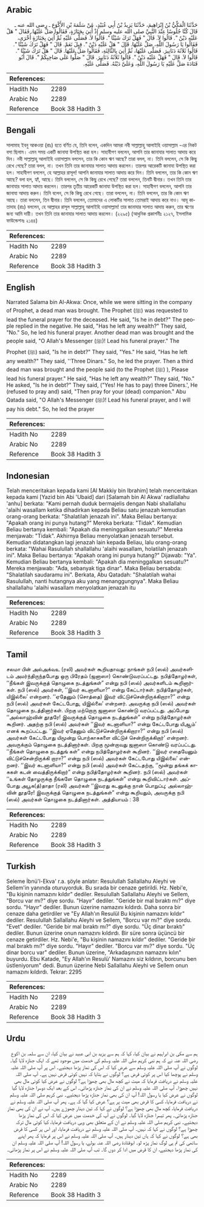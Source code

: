## Arabic


<div dir="rtl" lang="ar" style={{fontSize:'larger',backgroundColor:'#f8f9fa',padding:20}}>
حَدَّثَنَا الْمَكِّيُّ بْنُ إِبْرَاهِيمَ، حَدَّثَنَا يَزِيدُ بْنُ أَبِي عُبَيْدٍ، عَنْ سَلَمَةَ بْنِ الأَكْوَعِ ـ رضى الله عنه ـ قَالَ كُنَّا جُلُوسًا عِنْدَ النَّبِيِّ صلى الله عليه وسلم إِذْ أُتِيَ بِجَنَازَةٍ، فَقَالُوا صَلِّ عَلَيْهَا‏.‏ فَقَالَ ‏"‏ هَلْ عَلَيْهِ دَيْنٌ ‏"‏‏.‏ قَالُوا لاَ‏.‏ قَالَ ‏"‏ فَهَلْ تَرَكَ شَيْئًا ‏"‏‏.‏ قَالُوا لاَ‏.‏ فَصَلَّى عَلَيْهِ ثُمَّ أُتِيَ بِجَنَازَةٍ أُخْرَى، فَقَالُوا يَا رَسُولَ اللَّهِ، صَلِّ عَلَيْهَا‏.‏ قَالَ ‏"‏ هَلْ عَلَيْهِ دَيْنٌ ‏"‏‏.‏ قِيلَ نَعَمْ‏.‏ قَالَ ‏"‏ فَهَلْ تَرَكَ شَيْئًا ‏"‏‏.‏ قَالُوا ثَلاَثَةَ دَنَانِيرَ‏.‏ فَصَلَّى عَلَيْهَا، ثُمَّ أُتِيَ بِالثَّالِثَةِ، فَقَالُوا صَلِّ عَلَيْهَا‏.‏ قَالَ ‏"‏ هَلْ تَرَكَ شَيْئًا ‏"‏‏.‏ قَالُوا لاَ‏.‏ قَالَ ‏"‏ فَهَلْ عَلَيْهِ دَيْنٌ ‏"‏‏.‏ قَالُوا ثَلاَثَةُ دَنَانِيرَ‏.‏ قَالَ ‏"‏ صَلُّوا عَلَى صَاحِبِكُمْ ‏"‏‏.‏ قَالَ أَبُو قَتَادَةَ صَلِّ عَلَيْهِ يَا رَسُولَ اللَّهِ، وَعَلَىَّ دَيْنُهُ‏.‏ فَصَلَّى عَلَيْهِ‏.‏
</div>
<div style={{backgroundColor:'#f8f9fa',padding:20, marginBottom: 10}}><table> <thead> <tr> <th>References:</th> <th></th> </tr> </thead> <tbody><tr><td>Hadith No</td><td>2289</td></tr><tr><td>Arabic No</td><td>2289</td></tr><tr><td>Reference</td><td>Book 38 Hadith 3</td></tr></tbody></table></div>

## Bengali


<div dir="ltr" lang="bn" style={{fontSize:'larger',backgroundColor:'#f8f9fa',padding:20}}>
সালামাহ ইবনু আকওয়া (রাঃ) হতে বর্ণিত যে, তিনি বলেন, একদিন আমরা নবী সাল্লাল্লাহু আলাইহি ওয়াসাল্লাম -এর নিকট বসা ছিলাম। এমন সময় একটি জানাযা উপস্থিত করা হল। সাহাবীগণ বললেন, আপনি তার জানাযার সালাত আদায় করে দিন। নবী সাল্লাল্লাহু আলাইহি ওয়াসাল্লাম বললেন, তার কি কোন ঋণ আছে? তারা বলল, না। তিনি বললেন, সে কি কিছু রেখে গেছে? তারা বলল, না। তখন তিনি তার জানাযার সালাত আদায় করলেন। তারপর আরেকটি জানাযা উপস্থিত করা হল। সাহাবীগণ বললেন, হে আল্লাহর রাসূল! আপনি জানাযার সালাত আদায় করে দিন। তিনি বললেন, তার কি কোন ঋণ আছে? বলা হল, হ্যাঁ, আছে। তিনি বললেন, সে কি কিছু রেখে গেছে? তারা বললেন, তিনটি দ্বীনার। তখন তিনি তার জানাযার সালাত আদায় করলেন। তারপর তৃতীয় আরেকটি জানাযা উপস্থিত করা হল। সাহাবীগণ বললেন, আপনি তার জানাযা আদায় করুন। তিনি বলেন, সে কি কিছু রেখে গেছে। তারা বললেন, না। তিনি বললেন, তার কি কোন ঋণ আছে। তারা বললেন, তিন দ্বীনার। তিনি বললেন, তোমাদের এ লোকটির সালাত তোমরাই আদায় করে নাও। আবূ কাতাদাহ (রাঃ) বললেন, হে আল্লাহর রাসূল সাল্লাল্লাহু আলাইহি ওয়াসাল্লাম! তার জানাযার সালাত আদায় করুন, তার ঋণের জন্য আমি দায়ী। তখন তিনি তার জানাযার সালাত আদায় করলেন। (২২৯৫) (আধুনিক প্রকাশনীঃ ২১২৭, ইসলামিক ফাউন্ডেশনঃ ২১৪৪)
</div>
<div style={{backgroundColor:'#f8f9fa',padding:20, marginBottom: 10}}><table> <thead> <tr> <th>References:</th> <th></th> </tr> </thead> <tbody><tr><td>Hadith No</td><td>2289</td></tr><tr><td>Arabic No</td><td>2289</td></tr><tr><td>Reference</td><td>Book 38 Hadith 3</td></tr></tbody></table></div>

## English


<div dir="ltr" lang="en" style={{fontSize:'larger',backgroundColor:'#f8f9fa',padding:20}}>
Narrated Salama bin Al-Akwa: Once, while we were sitting in the company of Prophet, a dead man was brought. The Prophet (ﷺ) was requested to lead the funeral prayer for the deceased. He said, "Is he in debt?" The people replied in the negative. He said, "Has he left any wealth?" They said, "No." So, he led his funeral prayer. Another dead man was brought and the people said, "O Allah's Messenger (ﷺ)! Lead his funeral prayer." The Prophet (ﷺ) said, "Is he in debt?" They said, "Yes." He said, "Has he left any wealth?" They said, ''Three Dinars." So, he led the prayer. Then a third dead man was brought and the people said (to the Prophet (ﷺ) ), Please lead his funeral prayer." He said, "Has he left any wealth?" They said, "No." He asked, "Is he in debt?" They said, ("Yes! He has to pay) three Diners.', He (refused to pray and) said, "Then pray for your (dead) companion." Abu Qatada said, "O Allah's Messenger (ﷺ)! Lead his funeral prayer, and I will pay his debt." So, he led the prayer
</div>
<div style={{backgroundColor:'#f8f9fa',padding:20, marginBottom: 10}}><table> <thead> <tr> <th>References:</th> <th></th> </tr> </thead> <tbody><tr><td>Hadith No</td><td>2289</td></tr><tr><td>Arabic No</td><td>2289</td></tr><tr><td>Reference</td><td>Book 38 Hadith 3</td></tr></tbody></table></div>

## Indonesian


<div dir="ltr" lang="id" style={{fontSize:'larger',backgroundColor:'#f8f9fa',padding:20}}>
Telah menceritakan kepada kami [Al Makkiy bin Ibrahim] telah menceritakan kepada kami [Yazid bin Abi 'Ubaid] dari [Salamah bin Al Akwa' radliallahu 'anhu] berkata: "Kami pernah duduk bermajelis dengan Nabi shallallahu 'alaihi wasallam ketika dihadirkan kepada Beliau satu jenazah kemudian orang-orang berkata: "Shalatilah jenazah ini". Maka Beliau bertanya: "Apakah orang ini punya hutang?" Mereka berkata: "Tidak". Kemudian Beliau bertanya kembali: "Apakah dia meninggalkan sesuatu?" Mereka menjawab: "Tidak". Akhirnya Beliau menyolatkan jenazah tersebut. Kemudian didatangkan lagi jenazah lain kepada Beliau, lalu orang-orang berkata: "Wahai Rasulullah shallallahu 'alaihi wasallam, holatilah jenazah ini". Maka Beliau bertanya: "Apakah orang ini punya hutang?" Dijawab: "Ya". Kemudian Beliau bertanya kembali: "Apakah dia meninggalkan sesuatu?" Mereka menjawab: "Ada, sebanyak tiga dinar". Maka Beliau bersabda: "Shalatilah saudaramu ini". Berkata, Abu Qatadah: "Shalatilah wahai Rasulullah, nanti hutangnya aku yang menanggungnya". Maka Beliau shallallahu 'alaihi wasallam menyolatkan jenazah itu
</div>
<div style={{backgroundColor:'#f8f9fa',padding:20, marginBottom: 10}}><table> <thead> <tr> <th>References:</th> <th></th> </tr> </thead> <tbody><tr><td>Hadith No</td><td>2289</td></tr><tr><td>Arabic No</td><td>2289</td></tr><tr><td>Reference</td><td>Book 38 Hadith 3</td></tr></tbody></table></div>

## Tamil


<div dir="ltr" lang="ta" style={{fontSize:'larger',backgroundColor:'#f8f9fa',padding:20}}>
சலமா பின் அல்அக்வஉ (ரலி) அவர்கள் கூறியதாவது: நாங்கள் நபி (ஸல்) அவர்களிடம் அமர்ந்திருந்தபோது ஒரு பிரேதம் (ஜனாஸா) கொண்டுவரப்பட்டது. நபித்தோழர்கள், ‘‘நீங்கள் இவருக்குத் தொழுகை நடத்துங்கள்” என்று நபி (ஸல்) அவர்களிடம் கூறினார்கள். நபி (ஸல்) அவர்கள், ‘‘இவர் கடனாளியா?” என்று கேட்டார்கள். நபித்தோழர்கள், யிஇல்லை’ என்றனர். ‘‘ஏதேனும் (சொத்தை) இவர் விட்டுச்சென்றிருக்கிறாரா?” என்று நபி (ஸல்) அவர்கள் கேட்டபோது, யிஇல்லை’ என்றனர். அவருக்கு நபி (ஸல்) அவர்கள் தொழுகை நடத்தினார்கள். பிறகு மற்றொரு ஜனாஸா கொண்டு வரப்பட்டது. அப்போது ‘‘அல்லாஹ்வின் தூதரே! இவருக்குத் தொழுகை நடத்துங்கள்” என்று நபித்தோழர்கள் கூறினர். அதற்கு நபி (ஸல்) அவர்கள் ‘‘இவர் கடனாளியா?” என்று கேட்டபோது யிஆம்’ எனக் கூறப்பட்டது. ‘‘இவர் ஏதேனும் விட்டுச்சென்றிருக்கிறாரா?” என்று நபி (ஸல்) அவர்கள் கேட்டபோது யிமூன்று பொற்காசுகளை விட்டுச் சென்றிருக்கிறார்’ என்றனர். அவருக்கும் தொழுகை நடத்தினார்கள். பிறகு மூன்றாவது ஜனாஸா கொண்டு வரப்பட்டது. ‘‘நீங்கள் தொழுகை நடத்துங் கள்” என்று நபித்தோழர்கள் கூறினர். ‘‘இவர் எதையேனும் விட்டுச்சென்றிருக்கி றாரா?” என்று நபி (ஸல்) அவர்கள் கேட்டபோது யிஇல்லை’ என்றனர். ‘‘இவர் கடனாளியா?” என்று நபி (ஸல்) அவர்கள் கேட்டதற்கு, ‘‘மூன்று தங்கக் காசுகள் கடன் வைத்திருக்கிறார்” என்று நபித்தோழர்கள் கூறினர். நபி (ஸல்) அவர்கள் ‘‘உங்கள் தோழருக்கு நீங்களே தொழுகை நடத்துங்கள்” என்று கூறிவிட்டார்கள். அப்போது அபூக(த்)தாதா (ரலி) அவர்கள் ‘‘இவரது கடனுக்கு நான் பொறுப்பு; அல்லாஹ்வின் தூதரே! இவருக்குத் தொழுகை நடத்துங்கள்” என்று கூறியதும், அவருக்கு நபி (ஸல்) அவர்கள் தொழுகை நடத்தினார்கள். அத்தியாயம் : 38
</div>
<div style={{backgroundColor:'#f8f9fa',padding:20, marginBottom: 10}}><table> <thead> <tr> <th>References:</th> <th></th> </tr> </thead> <tbody><tr><td>Hadith No</td><td>2289</td></tr><tr><td>Arabic No</td><td>2289</td></tr><tr><td>Reference</td><td>Book 38 Hadith 3</td></tr></tbody></table></div>

## Turkish


<div dir="ltr" lang="tr" style={{fontSize:'larger',backgroundColor:'#f8f9fa',padding:20}}>
Seleme İbnü'l-Ekva' r.a. şöyle anlatır: Resulullah Sallallahu Aleyhi ve Sellem'in yanında oturuyorduk. Bu sırada bir cenaze getirildi. Hz. Nebi'e, "Bu kişinin namazını kıldır" dediler. Resulullah Sallallahu Aleyhi ve Sellem, "Borcu var mı?" diye sordu. "Hayır" dediler. "Geride bir mal bıraktı mı?" diye sordu. "Hayır" dediler. Bunun üzerine namazını kıldırdı. Daha sonra bir cenaze daha getirdiler ve "Ey Allah'ın Resulül Bu kişinin namazını kıldır" dediler. Resulullah Sallallahu Aleyhi ve Sellem, "Borcu var mı?" diye sordu. "Evet" dediler. "Geride bir mal bıraktı mı?" diye sordu. "Üç dinar bıraktı" dediler. Bunun üzerine onun namazını kıldırdı. Bir süre sonra üçüncü bir cenaze getirdiler. Hz. Nebi'e, "Bu kişinin namazını kıldır" dediler. "Geride bir mal bıraktı mı?" diye sordu. "Hayır" dediler. "Borcu var mı?" diye sordu. "Üç dinar borcu var" dediler. Bunun üzerine, "Arkadaşınızın namazını kılın" buyurdu. Ebu Katade, "Ey Allah'ın Resulü' Namazını siz kıldırın, borcunu ben üstleniyorum" dedi. Bunun üzerine Nebi Sallallahu Aleyhi ve Sellem onun namazını kıldırdı. Tekrar: 2295
</div>
<div style={{backgroundColor:'#f8f9fa',padding:20, marginBottom: 10}}><table> <thead> <tr> <th>References:</th> <th></th> </tr> </thead> <tbody><tr><td>Hadith No</td><td>2289</td></tr><tr><td>Arabic No</td><td>2289</td></tr><tr><td>Reference</td><td>Book 38 Hadith 3</td></tr></tbody></table></div>

## Urdu


<div dir="rtl" lang="ur" style={{fontSize:'larger',backgroundColor:'#f8f9fa',padding:20}}>
ہم سے مکی بن ابراہیم نے بیان کیا، کہا کہ ہم سے یزید بن ابی عبید نے بیان کیا، ان سے سلمہ بن اکوع رضی اللہ عنہ نے کہ ہم نبی کریم صلی اللہ علیہ وسلم کی خدمت میں موجود تھے کہ ایک جنازہ لایا گیا۔ لوگوں نے آپ صلی اللہ علیہ وسلم سے عرض کیا کہ اس کی نماز پڑھا دیجئیے۔ اس پر آپ صلی اللہ علیہ وسلم نے پوچھا کیا اس پر کوئی قرض ہے؟ لوگوں نے بتایا کہ نہیں کوئی قرض نہیں ہے۔ آپ صلی اللہ علیہ وسلم نے دریافت فرمایا کہ میت نے کچھ مال بھی چھوڑا ہے؟ لوگوں نے عرض کیا کوئی مال بھی نہیں چھوڑا۔ آپ صلی اللہ علیہ وسلم نے ان کی نماز جنازہ پڑھائی۔ اس کے بعد ایک دوسرا جنازہ لایا گیا لوگوں نے عرض کیا یا رسول اللہ! آپ ان کی بھی نماز جنازہ پڑھا دیجئیے۔ نبی کریم صلی اللہ علیہ وسلم نے دریافت فرمایا، کسی کا قرض بھی میت پر ہے؟ عرض کیا گیا کہ ہے۔ پھر آپ صلی اللہ علیہ وسلم نے دریافت فرمایا، کچھ مال بھی چھوڑا ہے؟ لوگوں نے کہا کہ تین دینار چھوڑے ہیں۔ آپ نے ان کی بھی نماز جنازہ پڑھائی۔ پھر تیسرا جنازہ لایا گیا۔ لوگوں نے آپ کی خدمت میں عرض کیا کہ اس کی نماز پڑھا دیجئیے۔ نبی کریم صلی اللہ علیہ وسلم نے ان کے متعلق بھی وہی دریافت فرمایا، کیا کوئی مال ترکہ چھوڑا ہے؟ لوگوں نے کہا کہ نہیں۔ آپ صلی اللہ علیہ وسلم نے دریافت فرمایا، اور اس پر کسی کا قرض بھی ہے؟ لوگوں نے کہا کہ ہاں تین دینار ہیں۔ آپ صلی اللہ علیہ وسلم نے اس پر فرمایا کہ پھر اپنے ساتھی کی تم ہی لوگ نماز پڑھ لو۔ ابوقتادۃ رضی اللہ عنہ بولے، یا رسول اللہ! آپ صلی اللہ علیہ وسلم ان کی نماز پڑھا دیجئیے، ان کا قرض میں ادا کر دوں گا۔ تب آپ صلی اللہ علیہ وسلم نے اس پر نماز پڑھائی۔
</div>
<div style={{backgroundColor:'#f8f9fa',padding:20, marginBottom: 10}}><table> <thead> <tr> <th>References:</th> <th></th> </tr> </thead> <tbody><tr><td>Hadith No</td><td>2289</td></tr><tr><td>Arabic No</td><td>2289</td></tr><tr><td>Reference</td><td>Book 38 Hadith 3</td></tr></tbody></table></div>